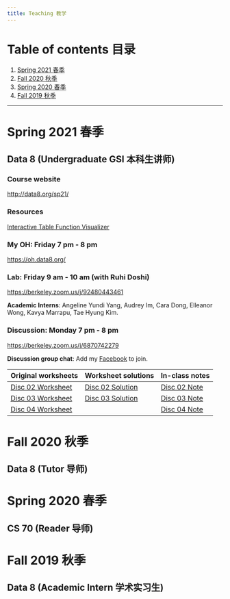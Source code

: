 ```yaml
---
title: Teaching 教学
---
```


# Table of contents 目录

1. [Spring 2021 春季](#spring-2021-春季)
2. [Fall 2020 秋季](#fall-2020-秋季)
3. [Spring 2020 春季](#spring-2020-春季)
4. [Fall 2019 秋季](#fall-2019-秋季)

***

# Spring 2021 春季

## Data 8 (Undergraduate GSI 本科生讲师)

### Course website
<http://data8.org/sp21/>

### Resources
[Interactive Table Function Visualizer](http://data8.org/interactive_table_functions/)

### My OH: Friday 7 pm - 8 pm
<https://oh.data8.org/>

### Lab: Friday 9 am - 10 am (with Ruhi Doshi)

<https://berkeley.zoom.us/j/92480443461>

**Academic Interns**: Angeline Yundi Yang, Audrey Im, Cara Dong, Elleanor Wong, Kavya Marrapu, Tae Hyung Kim.

### Discussion: Monday 7 pm - 8 pm
<https://berkeley.zoom.us/j/6870742279>

**Discussion group chat**: Add my [Facebook](https://www.facebook.com/kinghan0730/) to join.

| Original worksheets | Worksheet solutions | In-class notes |
| --- | --- | --- |
| [Disc 02 Worksheet](https://docs.google.com/document/d/1V-8nZLu7T-R1l85WrD7nTcCardj6L7tnZkYmReuboDY/edit?usp=sharing) | [Disc 02 Solution](https://docs.google.com/document/d/1c75_upPwh2Dy4wDBky8G_jeW4RYIrbp0Cwdw1zlYkgU/edit?usp=sharing) | [Disc 02 Note](https://docs.google.com/document/d/1eI0QKyKgN0d5uAHhXE4kHq07fY5PW7X-bbwba8tfUKw/edit?usp=sharing) |
| [Disc 03 Worksheet](https://docs.google.com/document/d/102IL5n0VRsYPLaJWb9L5H87MQ46ZL6xK3TPpwzongfA/edit?usp=sharing) | [Disc 03 Solution](https://docs.google.com/document/d/1BtPlfjWIw0MF-ILh8exrxI7V52VEkPK5df3awebp280/edit?usp=sharing) | [Disc 03 Note](https://docs.google.com/document/d/10BMUsTtit78IA_Qp1U09HwG77RR-ZFJD9BL4-A6W-QI/edit?usp=sharing) |
| [Disc 04 Worksheet](https://docs.google.com/document/d/1sUDRoAy5mSPD2eXAAvf8gsJ8fKTAYz3BBJM57-ijDeY/edit?usp=sharing) | | [Disc 04 Note](https://docs.google.com/document/d/1nNCJ1-mLi5l39irv16UMrlov9tSGOYVRnCveaT6HB6c/edit?usp=sharing) |

# Fall 2020 秋季

## Data 8 (Tutor 导师)

# Spring 2020 春季

## CS 70 (Reader 导师)

# Fall 2019 秋季

## Data 8 (Academic Intern 学术实习生)